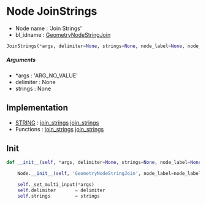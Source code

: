 # Node JoinStrings

- Node name : 'Join Strings'
- bl_idname : [GeometryNodeStringJoin](https://docs.blender.org/api/current/bpy.types.GeometryNodeStringJoin.html)


``` python
JoinStrings(*args, delimiter=None, strings=None, node_label=None, node_color=None)
```
##### Arguments

- *args : 'ARG_NO_VALUE'
- delimiter : None
- strings : None

## Implementation

- [STRING](/docs/GeoNodes/socket_STRING.md) : [join_strings](/docs/GeoNodes/socket_STRING.md#join_strings) [join_strings](/docs/GeoNodes/socket_STRING.md#join_strings)
- Functions : [join_strings](/docs/GeoNodes/GeoNodesTree.md#join_strings) [join_strings](/docs/GeoNodes/GeoNodesTree.md#join_strings)

## Init

``` python
def __init__(self, *args, delimiter=None, strings=None, node_label=None, node_color=None):

    Node.__init__(self, 'GeometryNodeStringJoin', node_label=node_label, node_color=node_color)

    self._set_multi_input(*args)
    self.delimiter       = delimiter
    self.strings         = strings
```
